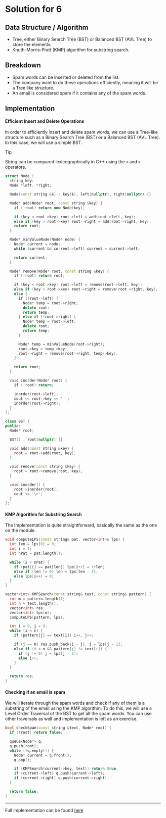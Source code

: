 # Solution for 6

## Data Structure / Algorithm

- Tree, either Binary Search Tree (BST) or Balanced BST (AVL Tree) to store the elements.
- Knuth-Morris-Pratt (KMP) algorithm for substring search.

## Breakdown

- Spam words can be inserted or deleted from the list.
- The company want to do these operations efficiently, meaning it will be a Tree like structure.
- An email is considered spam if it contains any of the spam words.

## Implementation

#### Efficient Insert and Delete Operations

In order to efficiently insert and delete spam words, we can use a Tree-like structure such as a Binary Search Tree (BST) or a Balanced BST (AVL Tree). In this case, we will use a simple BST.

> [!TIP]
> String can be compared lexicographically in C++ using the `<` and `>` operators.

```cpp
struct Node {
  string key;
  Node *left, *right;

  Node(const string &k) : key(k), left(nullptr), right(nullptr) {}

  Node* add(Node* root, const string &key) {
    if (!root) return new Node(key);

    if (key < root->key) root->left = add(root->left, key);
    else if (key > root->key) root->right = add(root->right, key);
    return root;
  }

  Node* minValueNode(Node* node) {
    Node* current = node;
    while (current && current->left) current = current->left;

    return current;
  }

  Node* remove(Node* root, const string &key) {
    if (!root) return root;

    if (key < root->key) root->left = remove(root->left, key);
    else if (key > root->key) root->right = remove(root->right, key);
    else {
      if (!root->left) {
        Node* temp = root->right;
        delete root;
        return temp;
      } else if (!root->right) {
        Node* temp = root->left;
        delete root;
        return temp;
      }

      Node* temp = minValueNode(root->right);
      root->key = temp->key;
      root->right = remove(root->right, temp->key);
    }

    return root;
  }

  void inorder(Node* root) {
    if (!root) return;

    inorder(root->left);
    cout << root->key << ' ';
    inorder(root->right);
  }
};

class BST {
public:
  Node* root;

  BST() : root(nullptr) {}

  void add(const string &key) {
    root = root->add(root, key);
  }

  void remove(const string &key) {
    root = root->remove(root, key);
  }

  void inorder() {
    root->inorder(root);
    cout << '\n';
  }
};
```

#### KMP Algorithm for Substring Search

The Implementation is quite straightforward, basically the same as the one on the module.

```cpp
void computeLPS(const string& pat, vector<int>& lps) {
  int len = lps[0] = 0;
  int i = 1;
  int nPat = pat.length();

  while (i < nPat) {
    if (pat[i] == pat[len]) lps[i++] = ++len;
    else if (len != 0) len = lps[len - 1];
    else lps[i++] = 0;
  }
}

vector<int> KMPSearch(const string& text, const string& pattern) {
  int m = pattern.length();
  int n = text.length();
  vector<int> res;
  vector<int> lps(m);
  computeLPS(pattern, lps);

  int i = 0, j = 0;
  while (i < n) {
    if (pattern[j] == text[i]) i++, j++;

    if (j == m) res.push_back(i - j), j = lps[j - 1];
    else if (i < n && pattern[j] != text[i]) {
      if (j != 0) j = lps[j - 1];
      else i++;
    }
  }

  return res;
}
```

#### Checking if an email is spam

We will iterate through the spam words and check if any of them is a substring of the email using the KMP algorithm. To do this, we will use a Level Order Traversal of the BST to get all the spam words. You can use other traversals as well and implementation is left as an exercise.

```cpp
bool checkSpam(const string &text, Node* root) {
  if (!root) return false;

  queue<Node*> q;
  q.push(root);
  while (!q.empty()) {
    Node* current = q.front();
    q.pop();

    if (KMPSearch(current->key, text)) return true;
    if (current->left) q.push(current->left);
    if (current->right) q.push(current->right);
  }

  return false;
}
```

---

Full implementation can be found [here](6.cpp)

